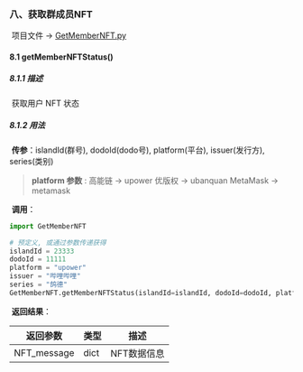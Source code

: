 ### 八、获取群成员NFT

​	项目文件 -> [GetMemberNFT.py](../GetMemberNFT.py)

#### 8.1 getMemberNFTStatus()

##### 8.1.1 描述

​	获取用户 NFT 状态

##### 8.1.2 用法

​	**传参**：islandId(群号), dodoId(dodo号), platform(平台), issuer(发行方), series(类别)

> **platform 参数** :	高能链 -> upower	优版权 -> ubanquan	MetaMask -> metamask

​	**调用**：

```python
import GetMemberNFT

# 预定义, 或通过参数传递获得
islandId = 23333
dodoId = 11111
platform = "upower"
issuer = "哔哩哔哩"
series = "鸽德"
GetMemberNFT.getMemberNFTStatus(islandId=islandId, dodoId=dodoId, platform=platform, issuer=issuer, series=series)
```

​	**返回结果**：

| 返回参数    | 类型 | 描述        |
| ----------- | ---- | ----------- |
| NFT_message | dict | NFT数据信息 |